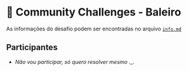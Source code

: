 # 🍭 Community Challenges - Baleiro
As informações do desafio podem ser encontradas no arquivo [`info.md`](/001-baleiro/info.md)

## Participantes
- *Não vou participar, só quero resolver mesmo ._.*

<!--- Dicas de como construir um bom README: https://blog.rocketseat.com.br/como-fazer-um-bom-readme/ --->
<!--- Boa sorte! --->
